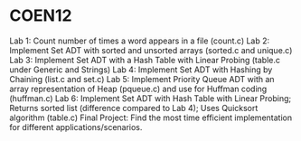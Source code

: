 # COEN12

Lab 1: Count number of times a word appears in a file (count.c)
Lab 2: Implement Set ADT with sorted and unsorted arrays (sorted.c and unique.c)
Lab 3: Implement Set ADT with a Hash Table with Linear Probing (table.c under Generic and Strings)
Lab 4: Implement Set ADT with Hashing by Chaining (list.c and set.c)
Lab 5: Implement Priority Queue ADT with an array representation of Heap (pqueue.c) and use for Huffman coding (huffman.c)
Lab 6: Implement Set ADT with Hash Table with Linear Probing; Returns sorted list (difference compared to Lab 4); Uses Quicksort algorithm (table.c)
Final Project: Find the most time efficient implementation for different applications/scenarios.
